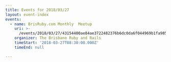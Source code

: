 ```yaml
---
title: Events for 2018/03/27
layout: event-index
events:
  - name: BrisRuby.com Monthly  Meetup
    uri: >-
      /events/2018/03/27/43154400ae84ae3722482376b6dc0da6f044969b1fa985d0f461b5735da47d12
    organizer: The Brisbane Ruby and Rails
    timeStart: '2018-03-27T08:30:00.000Z'
    timeEnd: null

---
```

